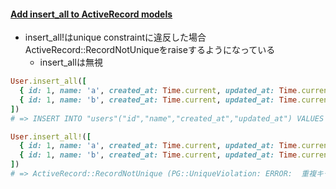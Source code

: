 #### [Add insert_all to ActiveRecord models](https://github.com/rails/rails/pull/35077)

* insert_all!はunique constraintに違反した場合ActiveRecord::RecordNotUniqueをraiseするようになっている
  * insert_allは無視

```ruby
User.insert_all([
  { id: 1, name: 'a', created_at: Time.current, updated_at: Time.current },
  { id: 1, name: 'b', created_at: Time.current, updated_at: Time.current },
])
# => INSERT INTO "users"("id","name","created_at","updated_at") VALUES (1, 'a', '2019-03-05 23:10:02.382965', '2019-03-05 23:10:02.382977'), (1, 'b', '2019-03-05 23:10:02.382980', '2019-03-05 23:10:02.382983') ON CONFLICT  DO NOTHING RETURNING "id"

User.insert_all!([
  { id: 1, name: 'a', created_at: Time.current, updated_at: Time.current },
  { id: 1, name: 'b', created_at: Time.current, updated_at: Time.current },
])
# => ActiveRecord::RecordNotUnique (PG::UniqueViolation: ERROR:  重複キーが一意性制約"users_pkey"に違反しています)
```
